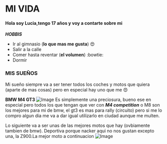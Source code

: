 # MI VIDA 
#### Hola soy **Lucia**,tengo 17 años y voy a contarte sobre mi 

**_HOBBIS_**
* Ir al gimnasio (**lo que mas me gusta**) :heart_eyes:
* Salir a la calle
* Comer hasta reventar (**el volumen**) :bowtie:
* Dormir
### MIS SUEÑOS 
Mi sueño siempre va a ser tener todos los coches y motos que quiera (aparte de mas cosas) pero en especial hay uno que me :heart_eyes: 

**BMW M4 GT3** ![Image](https://github.com/user-attachments/assets/10e7d7c5-809d-4425-95f9-1d58cecf5fd2)
Es simplemente una preciosura, bueno ese en especial pero todos los que tengan que ver con **_M4 competition_** o M8 son los mejores para mi de bmw, el gt3 es mas para rally (circuito) pero si me lo compro algun dia me va a dar igual utilizarlo en ciudad aunque me multen.

Lo siguiente va a ser unas de las mejores motos que hay (ovbiamente tambien de bmw). Deportiva porque nacker aqui no nos gustan excepto una, la Z900.La mejor moto a continuacion ![Image](https://github.com/user-attachments/assets/dffb1d34-7413-46f7-a789-9e9cde742cd3)


